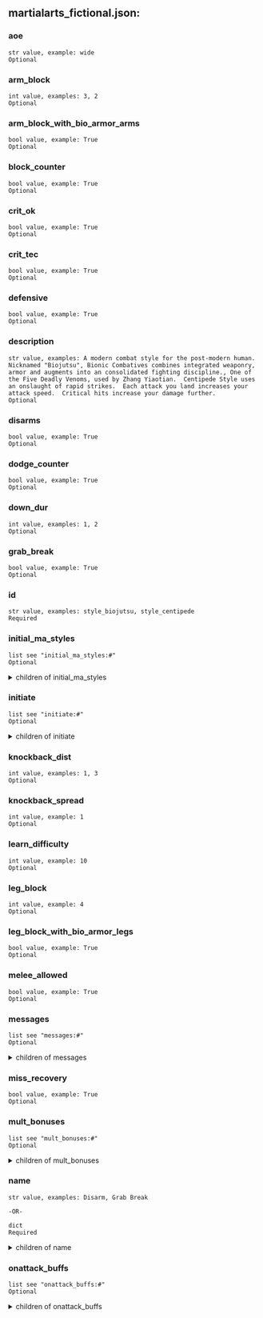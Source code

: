
## martialarts_fictional.json:

### aoe 
 ```
 str value, example: wide
 Optional 
```

 ### arm_block 

 ```
 int value, examples: 3, 2
 Optional 
```


 ### arm_block_with_bio_armor_arms 

 ```
 bool value, example: True
 Optional 
```


 ### block_counter 

 ```
 bool value, example: True
 Optional 
```


 ### crit_ok 

 ```
 bool value, example: True
 Optional 
```


 ### crit_tec 

 ```
 bool value, example: True
 Optional 
```


 ### defensive 

 ```
 bool value, example: True
 Optional 
```


 ### description 

 ```
 str value, examples: A modern combat style for the post-modern human.  Nicknamed "Biojutsu", Bionic Combatives combines integrated weaponry, armor and augments into an consolidated fighting discipline., One of the Five Deadly Venoms, used by Zhang Yiaotian.  Centipede Style uses an onslaught of rapid strikes.  Each attack you land increases your attack speed.  Critical hits increase your damage further.
 Optional 
```


 ### disarms 

 ```
 bool value, example: True
 Optional 
```


 ### dodge_counter 

 ```
 bool value, example: True
 Optional 
```


 ### down_dur 

 ```
 int value, examples: 1, 2
 Optional 
```


 ### grab_break 

 ```
 bool value, example: True
 Optional 
```


 ### id 

 ```
 str value, examples: style_biojutsu, style_centipede
 Required 
```


 ### initial_ma_styles 

 ```
 list see "initial_ma_styles:#"
 Optional 
```


 <details> 
 <summary> children of initial_ma_styles </summary> 

 ### initial_ma_styles:# 

 ```
 str value, example: style_centipede
 Required 
```



 </details>
</summary>


 </details>
</summary>

 ### initiate 

 ```
 list see "initiate:#"
 Optional 
```


 <details> 
 <summary> children of initiate </summary> 

 ### initiate:# 

 ```
 str value, examples: BEGINNING BIONIC COMBATIVES PROGRAM.  INITIATING COMBAT PROTOCOLS., You ready yourself to attack as fast as possible.
 Required 
```



 </details>
</summary>


 </details>
</summary>

 ### knockback_dist 

 ```
 int value, examples: 1, 3
 Optional 
```


 ### knockback_spread 

 ```
 int value, example: 1
 Optional 
```


 ### learn_difficulty 

 ```
 int value, example: 10
 Optional 
```


 ### leg_block 

 ```
 int value, example: 4
 Optional 
```


 ### leg_block_with_bio_armor_legs 

 ```
 bool value, example: True
 Optional 
```


 ### melee_allowed 

 ```
 bool value, example: True
 Optional 
```


 ### messages 

 ```
 list see "messages:#"
 Optional 
```


 <details> 
 <summary> children of messages </summary> 

 ### messages:# 

 ```
 str value, examples: You make an efficient strike against %s, You block and counter-attack %s
 Required 
```



 </details>
</summary>


 </details>
</summary>

 ### miss_recovery 

 ```
 bool value, example: True
 Optional 
```


 ### mult_bonuses 

 ```
 list see "mult_bonuses:#"
 Optional 
```


 <details> 
 <summary> children of mult_bonuses </summary> 

 ### mult_bonuses:# 

 ```
 dict see "mult_bonuses:#:" values
 Required 
```


 <details> 
 <summary> children of mult_bonuses:# </summary> 

 ### mult_bonuses:#:scale 

 ```
 float value, examples: 2.0, 0.5
 Required 
```



 ### mult_bonuses:#:stat 

 ```
 str value, examples: damage, movecost
 Required 
```



 ### mult_bonuses:#:type 

 ```
 str value, example: bash
 Optional 
```



 </details>
</summary>


 </details>
</summary>


 </details>
</summary>

 ### name 

 ```
 str value, examples: Disarm, Grab Break 

-OR-

 dict
 Required 
```


 <details> 
 <summary> children of name </summary> 

 ### name:str 

 ```
 str value, examples: Bionic Combatives, Centipede Kung Fu
 Optional 
```



 </details>
</summary>


 </details>
</summary>

 ### onattack_buffs 

 ```
 list see "onattack_buffs:#"
 Optional 
```


 <details> 
 <summary> children of onattack_buffs </summary> 

 ### onattack_buffs:# 

 ```
 dict see "onattack_buffs:#:" values
 Required 
```


 <details> 
 <summary> children of onattack_buffs:# </summary> 

 ### onattack_buffs:#:bonus_dodges 

 ```
 int value, example: 1
 Required 
```



 ### onattack_buffs:#:buff_duration 

 ```
 int value, example: 1
 Required 
```



 ### onattack_buffs:#:description 

 ```
 str value, example: Nothing is scarier than an angry scorpion.  Your attacks can keep others at bay.

+1 Dodge attempts.
Lasts 1 turn.
 Required 
```



 ### onattack_buffs:#:id 

 ```
 str value, example: buff_scorpion_onattack
 Required 
```



 ### onattack_buffs:#:name 

 ```
 str value, example: Scorpion's Intimidation
 Required 
```



 ### onattack_buffs:#:skill_requirements 

 ```
 list see "onattack_buffs:#:skill_requirements:#"
 Required 
```


 <details> 
 <summary> children of onattack_buffs:#:skill_requirements </summary> 

 ### onattack_buffs:#:skill_requirements:# 

 ```
 dict see "onattack_buffs:#:skill_requirements:#:" values
 Required 
```


 <details> 
 <summary> children of onattack_buffs:#:skill_requirements:# </summary> 

 ### onattack_buffs:#:skill_requirements:#:level 

 ```
 int value, example: 1
 Required 
```



 ### onattack_buffs:#:skill_requirements:#:name 

 ```
 str value, example: unarmed
 Required 
```



 ### onattack_buffs:#:unarmed_allowed 

 ```
 bool value, example: True
 Required 
```



 </details>
</summary>


 </details>
</summary>


 </details>
</summary>

 ### oncrit_buffs 

 ```
 list see "oncrit_buffs:#"
 Optional 
```


 <details> 
 <summary> children of oncrit_buffs </summary> 

 ### oncrit_buffs:# 

 ```
 dict see "oncrit_buffs:#:" values
 Required 
```


 <details> 
 <summary> children of oncrit_buffs:# </summary> 

 ### oncrit_buffs:#:buff_duration 

 ```
 int value, example: 2
 Required 
```



 ### oncrit_buffs:#:description 

 ```
 str value, example: Your venom burns your opponents at the worst of times.

+2 bashing damage.
Lasts 2 turns.
 Required 
```



 ### oncrit_buffs:#:flat_bonuses 

 ```
 list see "oncrit_buffs:#:flat_bonuses:#"
 Required 
```


 <details> 
 <summary> children of oncrit_buffs:#:flat_bonuses </summary> 

 ### oncrit_buffs:#:flat_bonuses:# 

 ```
 dict see "oncrit_buffs:#:flat_bonuses:#:" values
 Required 
```


 <details> 
 <summary> children of oncrit_buffs:#:flat_bonuses:# </summary> 

 ### oncrit_buffs:#:flat_bonuses:#:scale 

 ```
 float value, example: 2.0
 Required 
```



 ### oncrit_buffs:#:flat_bonuses:#:stat 

 ```
 str value, example: damage
 Required 
```



 ### oncrit_buffs:#:flat_bonuses:#:type 

 ```
 str value, example: bash
 Required 
```



 ### oncrit_buffs:#:id 

 ```
 str value, example: buff_centipede_oncrit
 Required 
```



 ### oncrit_buffs:#:name 

 ```
 str value, example: Centipede's Venom
 Required 
```



 ### oncrit_buffs:#:skill_requirements 

 ```
 list see "oncrit_buffs:#:skill_requirements:#"
 Required 
```


 <details> 
 <summary> children of oncrit_buffs:#:skill_requirements </summary> 

 ### oncrit_buffs:#:skill_requirements:# 

 ```
 dict see "oncrit_buffs:#:skill_requirements:#:" values
 Required 
```


 <details> 
 <summary> children of oncrit_buffs:#:skill_requirements:# </summary> 

 ### oncrit_buffs:#:skill_requirements:#:level 

 ```
 int value, example: 1
 Required 
```



 ### oncrit_buffs:#:skill_requirements:#:name 

 ```
 str value, example: unarmed
 Required 
```



 ### oncrit_buffs:#:unarmed_allowed 

 ```
 bool value, example: True
 Required 
```



 </details>
</summary>


 </details>
</summary>


 </details>
</summary>

 ### ondodge_buffs 

 ```
 list see "ondodge_buffs:#"
 Optional 
```


 <details> 
 <summary> children of ondodge_buffs </summary> 

 ### ondodge_buffs:# 

 ```
 dict see "ondodge_buffs:#:" values
 Required 
```


 <details> 
 <summary> children of ondodge_buffs:# </summary> 

 ### ondodge_buffs:#:buff_duration 

 ```
 int value, example: 1
 Required 
```



 ### ondodge_buffs:#:description 

 ```
 str value, example: Your evasiveness has left your opponent wide open to painful bite.

Enables "Viper Bite" technique.
Lasts 1 turn.
 Required 
```



 ### ondodge_buffs:#:flat_bonuses 

 ```
 list see "ondodge_buffs:#:flat_bonuses:#"
 Required 
```


 <details> 
 <summary> children of ondodge_buffs:#:flat_bonuses </summary> 

 ### ondodge_buffs:#:flat_bonuses:# 

 ```
 dict see "ondodge_buffs:#:flat_bonuses:#:" values
 Required 
```


 <details> 
 <summary> children of ondodge_buffs:#:flat_bonuses:# </summary> 

 ### ondodge_buffs:#:flat_bonuses:#:scale 

 ```
 float value, example: 2.0
 Required 
```



 ### ondodge_buffs:#:flat_bonuses:#:stat 

 ```
 str value, example: damage
 Required 
```



 ### ondodge_buffs:#:flat_bonuses:#:type 

 ```
 str value, example: bash
 Required 
```



 ### ondodge_buffs:#:id 

 ```
 str value, example: buff_venom_snake_ondodge1
 Required 
```



 ### ondodge_buffs:#:name 

 ```
 str value, example: Viper's Ambush
 Required 
```



 ### ondodge_buffs:#:skill_requirements 

 ```
 list see "ondodge_buffs:#:skill_requirements:#"
 Required 
```


 <details> 
 <summary> children of ondodge_buffs:#:skill_requirements </summary> 

 ### ondodge_buffs:#:skill_requirements:# 

 ```
 dict see "ondodge_buffs:#:skill_requirements:#:" values
 Required 
```


 <details> 
 <summary> children of ondodge_buffs:#:skill_requirements:# </summary> 

 ### ondodge_buffs:#:skill_requirements:#:level 

 ```
 int value, example: 2
 Required 
```



 ### ondodge_buffs:#:skill_requirements:#:name 

 ```
 str value, example: unarmed
 Required 
```



 ### ondodge_buffs:#:unarmed_allowed 

 ```
 bool value, example: True
 Required 
```



 </details>
</summary>


 </details>
</summary>


 </details>
</summary>

 ### ongethit_buffs 

 ```
 list see "ongethit_buffs:#"
 Optional 
```


 <details> 
 <summary> children of ongethit_buffs </summary> 

 ### ongethit_buffs:# 

 ```
 dict see "ongethit_buffs:#:" values
 Required 
```


 <details> 
 <summary> children of ongethit_buffs:# </summary> 

 ### ongethit_buffs:#:buff_duration 

 ```
 int value, example: 5
 Required 
```



 ### ongethit_buffs:#:description 

 ```
 str value, example: Your venom is just another lesson about the strength of your iron body.

+2 bash damage.
Lasts 5 turns.
 Required 
```



 ### ongethit_buffs:#:flat_bonuses 

 ```
 list see "ongethit_buffs:#:flat_bonuses:#"
 Required 
```


 <details> 
 <summary> children of ongethit_buffs:#:flat_bonuses </summary> 

 ### ongethit_buffs:#:flat_bonuses:# 

 ```
 dict see "ongethit_buffs:#:flat_bonuses:#:" values
 Required 
```


 <details> 
 <summary> children of ongethit_buffs:#:flat_bonuses:# </summary> 

 ### ongethit_buffs:#:flat_bonuses:#:scale 

 ```
 float value, example: 2.0
 Required 
```



 ### ongethit_buffs:#:flat_bonuses:#:stat 

 ```
 str value, example: damage
 Required 
```



 ### ongethit_buffs:#:flat_bonuses:#:type 

 ```
 str value, example: bash
 Required 
```



 ### ongethit_buffs:#:id 

 ```
 str value, example: toad_ongethit
 Required 
```



 ### ongethit_buffs:#:name 

 ```
 str value, example: Toad's Venom
 Required 
```



 ### ongethit_buffs:#:skill_requirements 

 ```
 list see "ongethit_buffs:#:skill_requirements:#"
 Required 
```


 <details> 
 <summary> children of ongethit_buffs:#:skill_requirements </summary> 

 ### ongethit_buffs:#:skill_requirements:# 

 ```
 dict see "ongethit_buffs:#:skill_requirements:#:" values
 Required 
```


 <details> 
 <summary> children of ongethit_buffs:#:skill_requirements:# </summary> 

 ### ongethit_buffs:#:skill_requirements:#:level 

 ```
 int value, example: 2
 Required 
```



 ### ongethit_buffs:#:skill_requirements:#:name 

 ```
 str value, example: unarmed
 Required 
```



 ### ongethit_buffs:#:unarmed_allowed 

 ```
 bool value, example: True
 Required 
```



 </details>
</summary>


 </details>
</summary>


 </details>
</summary>

 ### onhit_buffs 

 ```
 list see "onhit_buffs:#"
 Optional 
```


 <details> 
 <summary> children of onhit_buffs </summary> 

 ### onhit_buffs:# 

 ```
 dict see "onhit_buffs:#:" values
 Required 
```


 <details> 
 <summary> children of onhit_buffs:# </summary> 

 ### onhit_buffs:#:buff_duration 

 ```
 int value, examples: 3, 4
 Required 
```



 ### onhit_buffs:#:description 

 ```
 str value, examples: Your attacks are a blur of hands and legs that become faster as your strike your opponents without rest.

-4 move cost.
Lasts 3 turns.  Stacks 4 times., Your venom is a long lasting pain that your opponents will never forget.

+2 bash damage.
Lasts 4 turns.
 Required 
```



 ### onhit_buffs:#:flat_bonuses 

 ```
 list see "onhit_buffs:#:flat_bonuses:#"
 Required 
```


 <details> 
 <summary> children of onhit_buffs:#:flat_bonuses </summary> 

 ### onhit_buffs:#:flat_bonuses:# 

 ```
 dict see "onhit_buffs:#:flat_bonuses:#:" values
 Required 
```


 <details> 
 <summary> children of onhit_buffs:#:flat_bonuses:# </summary> 

 ### onhit_buffs:#:flat_bonuses:#:scale 

 ```
 float value, examples: -4.0, 2.0
 Required 
```



 ### onhit_buffs:#:flat_bonuses:#:stat 

 ```
 str value, examples: movecost, damage
 Required 
```



 ### onhit_buffs:#:flat_bonuses:#:type 

 ```
 str value, example: bash
 Optional 
```



 ### onhit_buffs:#:id 

 ```
 str value, examples: buff_centipede_onhit, buff_lizard_onhit
 Required 
```



 ### onhit_buffs:#:max_stacks 

 ```
 int value, example: 4
 Optional 
```



 ### onhit_buffs:#:name 

 ```
 str value, examples: Centipede's Frenzy, Lizard's Venom
 Required 
```



 ### onhit_buffs:#:skill_requirements 

 ```
 list see "onhit_buffs:#:skill_requirements:#"
 Required 
```


 <details> 
 <summary> children of onhit_buffs:#:skill_requirements </summary> 

 ### onhit_buffs:#:skill_requirements:# 

 ```
 dict see "onhit_buffs:#:skill_requirements:#:" values
 Required 
```


 <details> 
 <summary> children of onhit_buffs:#:skill_requirements:# </summary> 

 ### onhit_buffs:#:skill_requirements:#:level 

 ```
 int value, examples: 5, 2
 Required 
```



 ### onhit_buffs:#:skill_requirements:#:name 

 ```
 str value, example: unarmed
 Required 
```



 ### onhit_buffs:#:unarmed_allowed 

 ```
 bool value, example: True
 Required 
```



 </details>
</summary>


 </details>
</summary>


 </details>
</summary>

 ### onkill_buffs 

 ```
 list see "onkill_buffs:#"
 Optional 
```


 <details> 
 <summary> children of onkill_buffs </summary> 

 ### onkill_buffs:# 

 ```
 dict see "onkill_buffs:#:" values
 Required 
```


 <details> 
 <summary> children of onkill_buffs:# </summary> 

 ### onkill_buffs:#:buff_duration 

 ```
 int value, example: 3
 Required 
```



 ### onkill_buffs:#:description 

 ```
 str value, example: >10 LOCATE TARGET
>20 EXECUTE TARGET
>30 GOTO 10

+1 Accuracy, +2 all damage.
Lasts 3 turns.  Stacks 3 times.
 Required 
```



 ### onkill_buffs:#:flat_bonuses 

 ```
 list see "onkill_buffs:#:flat_bonuses:#"
 Required 
```


 <details> 
 <summary> children of onkill_buffs:#:flat_bonuses </summary> 

 ### onkill_buffs:#:flat_bonuses:# 

 ```
 dict see "onkill_buffs:#:flat_bonuses:#:" values
 Required 
```


 <details> 
 <summary> children of onkill_buffs:#:flat_bonuses:# </summary> 

 ### onkill_buffs:#:flat_bonuses:#:scale 

 ```
 float value, example: 2.0
 Required 
```



 ### onkill_buffs:#:flat_bonuses:#:stat 

 ```
 str value, example: damage
 Required 
```



 ### onkill_buffs:#:flat_bonuses:#:type 

 ```
 str value, example: bash
 Required 
```



 ### onkill_buffs:#:id 

 ```
 str value, example: buff_biojutsu_onkill
 Required 
```



 ### onkill_buffs:#:max_stacks 

 ```
 int value, example: 3
 Required 
```



 ### onkill_buffs:#:melee_allowed 

 ```
 bool value, example: True
 Required 
```



 ### onkill_buffs:#:name 

 ```
 str value, example: Optimization
 Required 
```



 ### onkill_buffs:#:skill_requirements 

 ```
 list see "onkill_buffs:#:skill_requirements:#"
 Required 
```


 <details> 
 <summary> children of onkill_buffs:#:skill_requirements </summary> 

 ### onkill_buffs:#:skill_requirements:# 

 ```
 dict see "onkill_buffs:#:skill_requirements:#:" values
 Required 
```


 <details> 
 <summary> children of onkill_buffs:#:skill_requirements:# </summary> 

 ### onkill_buffs:#:skill_requirements:#:level 

 ```
 int value, example: 4
 Required 
```



 ### onkill_buffs:#:skill_requirements:#:name 

 ```
 str value, example: melee
 Required 
```



 ### onkill_buffs:#:unarmed_allowed 

 ```
 bool value, example: True
 Required 
```



 </details>
</summary>


 </details>
</summary>


 </details>
</summary>

 ### onmove_buffs 

 ```
 list see "onmove_buffs:#"
 Optional 
```


 <details> 
 <summary> children of onmove_buffs </summary> 

 ### onmove_buffs:# 

 ```
 dict see "onmove_buffs:#:" values
 Required 
```


 <details> 
 <summary> children of onmove_buffs:# </summary> 

 ### onmove_buffs:#:buff_duration 

 ```
 int value, examples: 3, 2
 Required 
```



 ### onmove_buffs:#:description 

 ```
 str value, examples: By briefly scaling, leaping, or pushing off a nearby wall, can attack downward at unsuspecting opponents.

+3 Accuracy when near a wall.
Lasts 3 turns., Rush forward and catch your prey!

+10% damage.
Enables "Pincer Strike" technique.
Stacks 2 times.  Lasts 2 turns.
 Required 
```



 ### onmove_buffs:#:flat_bonuses 

 ```
 list see "onmove_buffs:#:flat_bonuses:#"
 Optional 
```


 <details> 
 <summary> children of onmove_buffs:#:flat_bonuses </summary> 

 ### onmove_buffs:#:flat_bonuses:# 

 ```
 dict see "onmove_buffs:#:flat_bonuses:#:" values
 Required 
```


 <details> 
 <summary> children of onmove_buffs:#:flat_bonuses:# </summary> 

 ### onmove_buffs:#:flat_bonuses:#:scale 

 ```
 float value, examples: 3.0, -1.0
 Required 
```



 ### onmove_buffs:#:flat_bonuses:#:stat 

 ```
 str value, examples: hit, armor
 Required 
```



 ### onmove_buffs:#:flat_bonuses:#:type 

 ```
 str value, example: bash
 Optional 
```



 ### onmove_buffs:#:id 

 ```
 str value, examples: buff_lizard_onmove, buff_scorpion_onmove
 Required 
```



 ### onmove_buffs:#:max_stacks 

 ```
 int value, examples: 2, 6
 Optional 
```



 ### onmove_buffs:#:mult_bonuses 

 ```
 list see "onmove_buffs:#:mult_bonuses:#"
 Optional 
```


 <details> 
 <summary> children of onmove_buffs:#:mult_bonuses </summary> 

 ### onmove_buffs:#:mult_bonuses:# 

 ```
 dict see "onmove_buffs:#:mult_bonuses:#:" values
 Required 
```


 <details> 
 <summary> children of onmove_buffs:#:mult_bonuses:# </summary> 

 ### onmove_buffs:#:mult_bonuses:#:scale 

 ```
 float value, example: 1.1
 Required 
```



 ### onmove_buffs:#:mult_bonuses:#:stat 

 ```
 str value, example: damage
 Required 
```



 ### onmove_buffs:#:mult_bonuses:#:type 

 ```
 str value, example: bash
 Required 
```



 ### onmove_buffs:#:name 

 ```
 str value, examples: Lizard's Leap, Scorpion's Charge
 Required 
```



 ### onmove_buffs:#:skill_requirements 

 ```
 list see "onmove_buffs:#:skill_requirements:#"
 Optional 
```


 <details> 
 <summary> children of onmove_buffs:#:skill_requirements </summary> 

 ### onmove_buffs:#:skill_requirements:# 

 ```
 dict see "onmove_buffs:#:skill_requirements:#:" values
 Required 
```


 <details> 
 <summary> children of onmove_buffs:#:skill_requirements:# </summary> 

 ### onmove_buffs:#:skill_requirements:#:level 

 ```
 int value, example: 2
 Required 
```



 ### onmove_buffs:#:skill_requirements:#:name 

 ```
 str value, example: unarmed
 Required 
```



 ### onmove_buffs:#:unarmed_allowed 

 ```
 bool value, example: True
 Required 
```



 ### onmove_buffs:#:wall_adjacent 

 ```
 bool value, example: True
 Optional 
```



 </details>
</summary>


 </details>
</summary>


 </details>
</summary>

 ### onpause_buffs 

 ```
 list see "onpause_buffs:#"
 Optional 
```


 <details> 
 <summary> children of onpause_buffs </summary> 

 ### onpause_buffs:# 

 ```
 dict see "onpause_buffs:#:" values
 Required 
```


 <details> 
 <summary> children of onpause_buffs:# </summary> 

 ### onpause_buffs:#:buff_duration 

 ```
 int value, example: 2
 Required 
```



 ### onpause_buffs:#:description 

 ```
 str value, example: By concentrating for a moment, you can bolster the strength of your iron skin.

+3 bash, cut, and stab armor.
Lasts 2 turns.
 Required 
```



 ### onpause_buffs:#:flat_bonuses 

 ```
 list see "onpause_buffs:#:flat_bonuses:#"
 Required 
```


 <details> 
 <summary> children of onpause_buffs:#:flat_bonuses </summary> 

 ### onpause_buffs:#:flat_bonuses:# 

 ```
 dict see "onpause_buffs:#:flat_bonuses:#:" values
 Required 
```


 <details> 
 <summary> children of onpause_buffs:#:flat_bonuses:# </summary> 

 ### onpause_buffs:#:flat_bonuses:#:scale 

 ```
 float value, example: 3.0
 Required 
```



 ### onpause_buffs:#:flat_bonuses:#:stat 

 ```
 str value, example: armor
 Required 
```



 ### onpause_buffs:#:flat_bonuses:#:type 

 ```
 str value, example: bash
 Required 
```



 ### onpause_buffs:#:id 

 ```
 str value, example: buff_toad_onpause
 Required 
```



 ### onpause_buffs:#:name 

 ```
 str value, example: Toad's Meditation
 Required 
```



 ### onpause_buffs:#:skill_requirements 

 ```
 list see "onpause_buffs:#:skill_requirements:#"
 Required 
```


 <details> 
 <summary> children of onpause_buffs:#:skill_requirements </summary> 

 ### onpause_buffs:#:skill_requirements:# 

 ```
 dict see "onpause_buffs:#:skill_requirements:#:" values
 Required 
```


 <details> 
 <summary> children of onpause_buffs:#:skill_requirements:# </summary> 

 ### onpause_buffs:#:skill_requirements:#:level 

 ```
 int value, example: 5
 Required 
```



 ### onpause_buffs:#:skill_requirements:#:name 

 ```
 str value, example: unarmed
 Required 
```



 ### onpause_buffs:#:unarmed_allowed 

 ```
 bool value, example: True
 Required 
```



 </details>
</summary>


 </details>
</summary>


 </details>
</summary>

 ### points 

 ```
 int value, example: 2
 Optional 
```


 ### powerful_knockback 

 ```
 bool value, example: True
 Optional 
```


 ### req_buffs 

 ```
 list see "req_buffs:#"
 Optional 
```


 <details> 
 <summary> children of req_buffs </summary> 

 ### req_buffs:# 

 ```
 str value, examples: buff_venom_snake_ondodge1, buff_scorpion_onmove
 Required 
```



 </details>
</summary>


 </details>
</summary>

 ### skill_requirements 

 ```
 list see "skill_requirements:#"
 Optional 
```


 <details> 
 <summary> children of skill_requirements </summary> 

 ### skill_requirements:# 

 ```
 dict see "skill_requirements:#:" values
 Required 
```


 <details> 
 <summary> children of skill_requirements:# </summary> 

 ### skill_requirements:#:level 

 ```
 int value, examples: 4, 5
 Required 
```



 ### skill_requirements:#:name 

 ```
 str value, examples: unarmed, melee
 Required 
```



 </details>
</summary>


 </details>
</summary>


 </details>
</summary>

 ### starting_trait 

 ```
 bool value, example: False
 Optional 
```


 ### static_buffs 

 ```
 list see "static_buffs:#"
 Optional 
```


 <details> 
 <summary> children of static_buffs </summary> 

 ### static_buffs:# 

 ```
 dict see "static_buffs:#:" values
 Required 
```


 <details> 
 <summary> children of static_buffs:# </summary> 

 ### static_buffs:#:// 

 ```
 str value, example: FWIW, this is twice the amount of armor provided by bionic plating.
 Optional 
```



 ### static_buffs:#:bonus_blocks 

 ```
 int value, example: 2
 Optional 
```



 ### static_buffs:#:description 

 ```
 str value, examples: void player::ApplyBiojutsuStatic() {
    blocks_left += 2;
    set_hit_bonus( get_hit_bonus() + 1 );
}

+2 Blocks attempts, +1 Accuracy., By briefly scaling, leaping, or pushing off a nearby wall, you can avoid the worst of your opponents attacks.

+3.0 Dodge skill when near a wall.
Enables "Lizard Tail" and "Lizard Wall Counter" techniques when near a wall.
 Required 
```



 ### static_buffs:#:flat_bonuses 

 ```
 list see "static_buffs:#:flat_bonuses:#"
 Required 
```


 <details> 
 <summary> children of static_buffs:#:flat_bonuses </summary> 

 ### static_buffs:#:flat_bonuses:# 

 ```
 dict see "static_buffs:#:flat_bonuses:#:" values
 Required 
```


 <details> 
 <summary> children of static_buffs:#:flat_bonuses:# </summary> 

 ### static_buffs:#:flat_bonuses:#:scale 

 ```
 float value, examples: 1.0, 3.0
 Required 
```



 ### static_buffs:#:flat_bonuses:#:stat 

 ```
 str value, examples: dodge, hit
 Required 
```



 ### static_buffs:#:flat_bonuses:#:type 

 ```
 str value, example: bash
 Optional 
```



 ### static_buffs:#:id 

 ```
 str value, examples: buff_biojutsu_static, buff_lizard_static
 Required 
```



 ### static_buffs:#:melee_allowed 

 ```
 bool value, example: True
 Optional 
```



 ### static_buffs:#:name 

 ```
 str value, examples: Biojutsu Stance, Lizard's Cunning
 Required 
```



 ### static_buffs:#:unarmed_allowed 

 ```
 bool value, example: True
 Required 
```



 ### static_buffs:#:wall_adjacent 

 ```
 bool value, example: True
 Optional 
```



 </details>
</summary>


 </details>
</summary>


 </details>
</summary>

 ### stun_dur 

 ```
 int value, examples: 1, 2
 Optional 
```


 ### stunned_target 

 ```
 bool value, example: True
 Optional 
```


 ### techniques 

 ```
 list see "techniques:#"
 Optional 
```


 <details> 
 <summary> children of techniques </summary> 

 ### techniques:# 

 ```
 str value, examples: tec_biojutsu_counter, tec_centipede_rapid
 Required 
```



 </details>
</summary>


 </details>
</summary>

 ### type 

 ```
 str value, examples: technique, martial_art
 Required 
```


 ### unarmed_allowed 

 ```
 bool value, example: True
 Optional 
```


 ### unarmed_weapons_allowed 

 ```
 bool value, example: False
 Optional 
```


 ### valid 

 ```
 bool value, example: False
 Optional 
```


 ### wall_adjacent 

 ```
 bool value, example: True
 Optional 
```


 ### weapons 

 ```
 list see "weapons:#"
 Optional 
```


 <details> 
 <summary> children of weapons </summary> 

 ### weapons:# 

 ```
 str value, example: bio_claws_weapon
 Required 
```



 </details>
</summary>


 </details>
</summary>

 ### weighting 

 ```
 int value, example: 2
 Optional 
```


